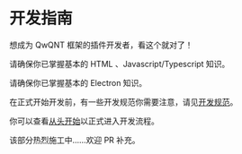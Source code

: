 # 开发指南

想成为 QwQNT 框架的插件开发者，看这个就对了！

请确保你已掌握基本的 HTML 、Javascript/Typescript 知识。

请确保你已掌握基本的 Electron 知识。

在正式开始开发前，有一些开发规范你需要注意，请见[开发规范](/development/development-standards)。

你可以查看[从头开始](/development/start)以正式进入开发流程。

该部分热烈施工中……欢迎 PR 补充。